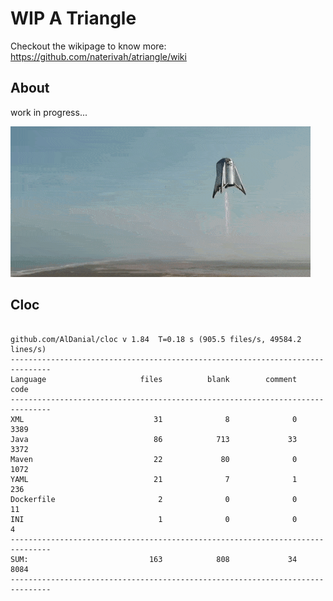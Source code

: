 # WIP A Triangle

  Checkout the wikipage to know more: https://github.com/naterivah/atriangle/wiki

  ## About
  work in progress...

  ![Screenshot](./docs/starhopper.gif?raw=true?style=center)

  ## Cloc 
 ``` 
 
github.com/AlDanial/cloc v 1.84  T=0.18 s (905.5 files/s, 49584.2 lines/s)
-------------------------------------------------------------------------------
Language                     files          blank        comment           code
-------------------------------------------------------------------------------
XML                             31              8              0           3389
Java                            86            713             33           3372
Maven                           22             80              0           1072
YAML                            21              7              1            236
Dockerfile                       2              0              0             11
INI                              1              0              0              4
-------------------------------------------------------------------------------
SUM:                           163            808             34           8084
------------------------------------------------------------------------------- 
 ```
